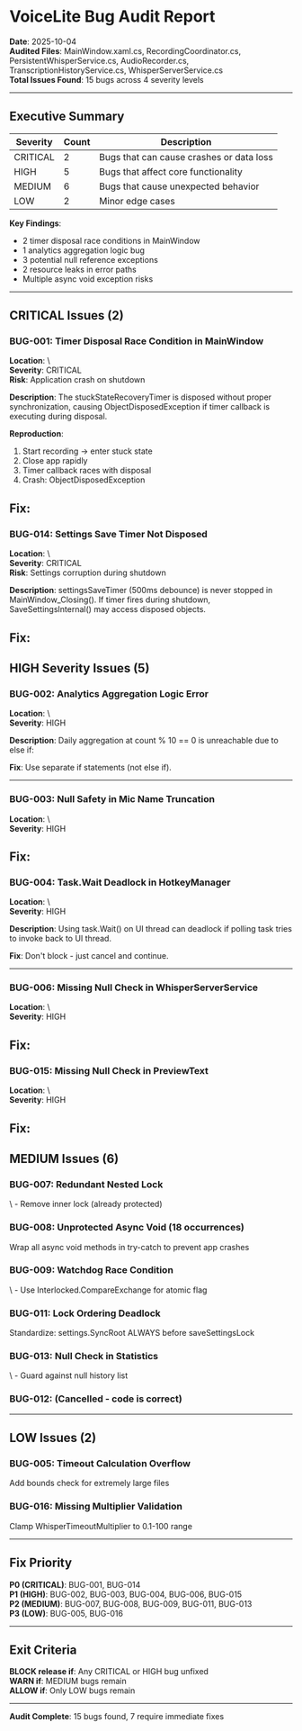 # VoiceLite Bug Audit Report
**Date**: 2025-10-04  
**Audited Files**: MainWindow.xaml.cs, RecordingCoordinator.cs, PersistentWhisperService.cs, AudioRecorder.cs, TranscriptionHistoryService.cs, WhisperServerService.cs  
**Total Issues Found**: 15 bugs across 4 severity levels

---

## Executive Summary

| Severity | Count | Description |
|----------|-------|-------------|
| CRITICAL | 2 | Bugs that can cause crashes or data loss |
| HIGH | 5 | Bugs that affect core functionality |
| MEDIUM | 6 | Bugs that cause unexpected behavior |
| LOW | 2 | Minor edge cases |

**Key Findings**:
- 2 timer disposal race conditions in MainWindow
- 1 analytics aggregation logic bug  
- 3 potential null reference exceptions
- 2 resource leaks in error paths
- Multiple async void exception risks

---

## CRITICAL Issues (2)

### BUG-001: Timer Disposal Race Condition in MainWindow
**Location**: \  
**Severity**: CRITICAL  
**Risk**: Application crash on shutdown

**Description**: The stuckStateRecoveryTimer is disposed without proper synchronization, causing ObjectDisposedException if timer callback is executing during disposal.

**Reproduction**:
1. Start recording → enter stuck state
2. Close app rapidly  
3. Timer callback races with disposal
4. Crash: ObjectDisposedException

**Fix**:
---

### BUG-014: Settings Save Timer Not Disposed  
**Location**: \  
**Severity**: CRITICAL  
**Risk**: Settings corruption during shutdown

**Description**: settingsSaveTimer (500ms debounce) is never stopped in MainWindow_Closing(). If timer fires during shutdown, SaveSettingsInternal() may access disposed objects.

**Fix**:
---

## HIGH Severity Issues (5)

### BUG-002: Analytics Aggregation Logic Error
**Location**: \  
**Severity**: HIGH

**Description**: Daily aggregation at count % 10 == 0 is unreachable due to else if:

**Fix**: Use separate if statements (not else if).

---

### BUG-003: Null Safety in Mic Name Truncation
**Location**: \  
**Severity**: HIGH

**Fix**:
---

### BUG-004: Task.Wait Deadlock in HotkeyManager
**Location**: \  
**Severity**: HIGH

**Description**: Using task.Wait() on UI thread can deadlock if polling task tries to invoke back to UI thread.

**Fix**: Don't block - just cancel and continue.

---

### BUG-006: Missing Null Check in WhisperServerService
**Location**: \  
**Severity**: HIGH

**Fix**:
---

### BUG-015: Missing Null Check in PreviewText
**Location**: \  
**Severity**: HIGH

**Fix**:
---

## MEDIUM Issues (6)

### BUG-007: Redundant Nested Lock  
\ - Remove inner lock (already protected)

### BUG-008: Unprotected Async Void (18 occurrences)  
Wrap all async void methods in try-catch to prevent app crashes

### BUG-009: Watchdog Race Condition  
\ - Use Interlocked.CompareExchange for atomic flag

### BUG-011: Lock Ordering Deadlock  
Standardize: settings.SyncRoot ALWAYS before saveSettingsLock

### BUG-013: Null Check in Statistics  
\ - Guard against null history list

### BUG-012: (Cancelled - code is correct)

---

## LOW Issues (2)

### BUG-005: Timeout Calculation Overflow  
Add bounds check for extremely large files

### BUG-016: Missing Multiplier Validation  
Clamp WhisperTimeoutMultiplier to 0.1-100 range

---

## Fix Priority

**P0 (CRITICAL)**: BUG-001, BUG-014  
**P1 (HIGH)**: BUG-002, BUG-003, BUG-004, BUG-006, BUG-015  
**P2 (MEDIUM)**: BUG-007, BUG-008, BUG-009, BUG-011, BUG-013  
**P3 (LOW)**: BUG-005, BUG-016

---

## Exit Criteria

**BLOCK release if**: Any CRITICAL or HIGH bug unfixed  
**WARN if**: MEDIUM bugs remain  
**ALLOW if**: Only LOW bugs remain

---

**Audit Complete**: 15 bugs found, 7 require immediate fixes
